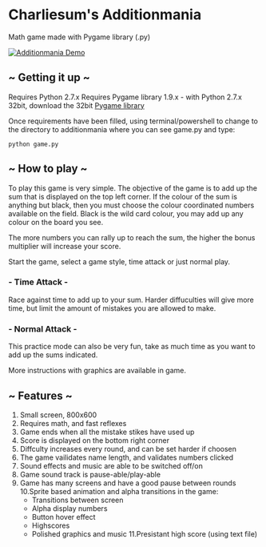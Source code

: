 # Charliesum's Additionmania 

Math game made with Pygame library (.py)

[![Additionmania Demo](http://img.youtube.com/vi/ci2zWz-nujg/0.jpg)](http://www.youtube.com/watch?v=ci2zWz-nujg)

## ~ Getting it up ~

Requires Python 2.7.x 
Requires Pygame library 1.9.x
	- with Python 2.7.x 32bit, download the 32bit [Pygame library](http://www.pygame.org/download.shtml "Pygame library") 
		

Once requirements have been filled, using terminal/powershell
to change to the directory to additionmania where you can see game.py and type:

`python game.py`

## ~ How to play ~

To play this game is very simple. The objective of the game is
to add up the sum that is displayed on the top left corner. If
the colour of the sum is anything but black, then you must choose
the colour coordinated numbers available on the field. Black 
is the wild card colour, you may add up any colour on the board 
you see.

The more numbers you can rally up to reach the sum, the higher 
the bonus multiplier will increase your score.

Start the game, select a game style, time attack or just normal 
play.

### - Time Attack -
Race against time to add up to your sum. Harder diffuculties 
will give more time, but limit the amount of mistakes you are
allowed to make. 

### - Normal Attack -
This practice mode can also be very fun, take as much time as
you want to add up the sums indicated.

More instructions with graphics are available in game.


## ~ Features ~

1. Small screen, 800x600 
2. Requires math, and fast reflexes 
3. Game ends when all the mistake stikes have used up
4. Score is displayed on the bottom right corner
5. Diffculty increases every round, and can be set harder if choosen
6. The game vailidates name length, and validates numbers clicked
7. Sound effects and music are able to be switched off/on
8. Game sound track is pause-able/play-able 
9. Game has many screens and have a good pause between rounds
10.Sprite based animation and alpha transitions in the game:
   - Transitions between screen
   - Alpha display numbers
   - Button hover effect 
   - Highscores 
   - Polished graphics and music 
11.Presistant high score (using text file)